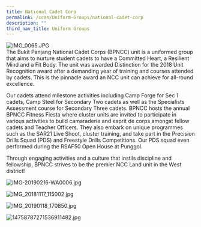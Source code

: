 ```yaml
---
title: National Cadet Corp
permalink: /ccas/Uniform-Groups/national-cadet-corp
description: ""
third_nav_title: Uniform Groups
---
```

![IMG_0065.JPG](https://www-bpghs-moe-edu-sg-admin.cwp.sg/qql/slot/u148/BPGHS%202019/Holistic%20Education/CCAs/Uniform%20Groups/National%20Cadet%20Corps/IMG_0065.jpg)  
The Bukit Panjang National Cadet Corps (BPNCC) unit is a uniformed group that aims to nurture student cadets to have a Committed Heart, a Resilient Mind and a Fit Body. The unit was awarded Distinction for the 2018 Unit Recognition award after a demanding year of training and courses attended by cadets. This is the pinnacle award an NCC unit can achieve for all-round excellence.  
  
Our cadets attend milestone activities including Camp Forge for Sec 1 cadets, Camp Steel for Secondary Two cadets as well as the Specialists Assessment course for Secondary Three cadets. BPNCC hosts the annual BPNCC Fitness Fiesta where cluster units are invited to participate in various activities to build camaraderie and esprit de corps amongst fellow cadets and Teacher Officers. They also embark on unique programmes such as the SAR21 Live Shoot, cluster training, and take part in the Precision Drills Squad (PDS) and Freestyle Drills Competitions. Our PDS squad even performed during the RSAF50 Open House at Punggol.  
  
Through engaging activities and a culture that instils discipline and fellowship, BPNCC strives to be the premier NCC Land unit in the West district!  
  

![IMG-20190216-WA0006.jpg](https://www-bpghs-moe-edu-sg-admin.cwp.sg/qql/slot/u148/BPGHS%202019/Holistic%20Education/CCAs/Uniform%20Groups/National%20Cadet%20Corps/IMG-20190216-WA0006.jpg)  

![IMG_20181117_115002.jpg](https://www-bpghs-moe-edu-sg-admin.cwp.sg/qql/slot/u148/BPGHS%202019/Holistic%20Education/CCAs/Uniform%20Groups/National%20Cadet%20Corps/IMG_20181117_115002.jpg)  

![IMG_20190118_170850.jpg](https://www-bpghs-moe-edu-sg-admin.cwp.sg/qql/slot/u148/BPGHS%202019/Holistic%20Education/CCAs/Uniform%20Groups/National%20Cadet%20Corps/IMG_20190118_170850.jpg)  

![14758787271536911482.jpg](https://www-bpghs-moe-edu-sg-admin.cwp.sg/qql/slot/u148/BPGHS%202019/Holistic%20Education/CCAs/Uniform%20Groups/National%20Cadet%20Corps/14758787271536911482.jpg)